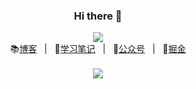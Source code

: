 <div align="center"><h3>Hi there 👋</h3></div>

<div align="center"><img src="https://komarev.com/ghpvc/?username=studeyang" /></div>

<div align="center">
  📚<a href="https://www.studeyang.tech" target="_blank">博客</a>
  &nbsp;&nbsp;|&nbsp;&nbsp;
  🎉<a href="https://www.studeyang.tech/technotes">学习笔记</a>
  &nbsp;&nbsp;|&nbsp;&nbsp;
  📖<a href="https://www.studeyang.tech/about" target="_blank">公众号</a>
  &nbsp;&nbsp;|&nbsp;&nbsp;
  🚀<a href="https://juejin.cn/user/2594503173605767/posts" target="_blank">掘金</a>
</div>
<br />
<div align="center">
  <img src="https://github-readme-stats.vercel.app/api?username=studeyang&show_icons=true&count_private=false&theme=cobalt&locale=cn" />
</div>
